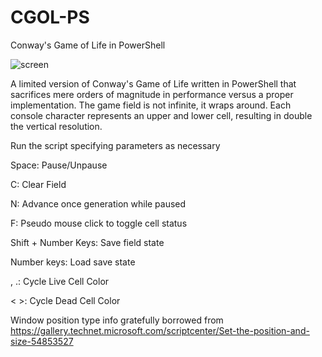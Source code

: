 # CGOL-PS
Conway's Game of Life in PowerShell

![screen](/img/duelinggospergliders.png)

A limited version of Conway's Game of Life written in PowerShell that sacrifices mere orders of magnitude in performance versus a proper implementation. The game field is not infinite, it wraps around. Each console character represents an upper and lower cell, resulting in double the vertical resolution.

Run the script specifying parameters as necessary

Space: Pause/Unpause

C: Clear Field

N: Advance once generation while paused

F: Pseudo mouse click to toggle cell status

Shift + Number Keys: Save field state 

Number keys: Load save state

, .: Cycle Live Cell Color

< >: Cycle Dead Cell Color

Window position type info gratefully borrowed from https://gallery.technet.microsoft.com/scriptcenter/Set-the-position-and-size-54853527
